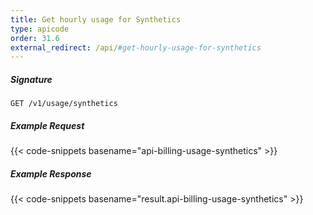 ```yaml
---
title: Get hourly usage for Synthetics
type: apicode
order: 31.6
external_redirect: /api/#get-hourly-usage-for-synthetics
---
```


##### Signature
`GET /v1/usage/synthetics`
##### Example Request
{{< code-snippets basename="api-billing-usage-synthetics" >}}
##### Example Response
{{< code-snippets basename="result.api-billing-usage-synthetics" >}}
